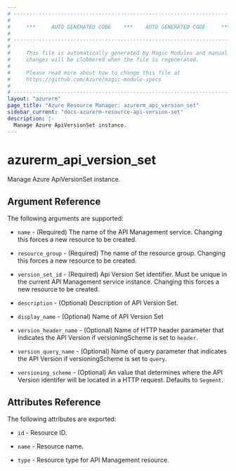 ```yaml
---
# ----------------------------------------------------------------------------
#
#     ***     AUTO GENERATED CODE    ***    AUTO GENERATED CODE     ***
#
# ----------------------------------------------------------------------------
#
#     This file is automatically generated by Magic Modules and manual
#     changes will be clobbered when the file is regenerated.
#
#     Please read more about how to change this file at
#     https://github.com/Azure/magic-module-specs
#
# ----------------------------------------------------------------------------
layout: "azurerm"
page_title: "Azure Resource Manager: azurerm_api_version_set"
sidebar_current: "docs-azurerm-resource-api-version-set"
description: |-
  Manage Azure ApiVersionSet instance.
---
```


# azurerm_api_version_set

Manage Azure ApiVersionSet instance.


## Argument Reference

The following arguments are supported:

* `name` - (Required) The name of the API Management service. Changing this forces a new resource to be created.

* `resource_group` - (Required) The name of the resource group. Changing this forces a new resource to be created.

* `version_set_id` - (Required) Api Version Set identifier. Must be unique in the current API Management service instance. Changing this forces a new resource to be created.

* `description` - (Optional) Description of API Version Set.

* `display_name` - (Optional) Name of API Version Set

* `version_header_name` - (Optional) Name of HTTP header parameter that indicates the API Version if versioningScheme is set to `header`.

* `version_query_name` - (Optional) Name of query parameter that indicates the API Version if versioningScheme is set to `query`.

* `versioning_scheme` - (Optional) An value that determines where the API Version identifer will be located in a HTTP request. Defaults to `Segment`.

## Attributes Reference

The following attributes are exported:

* `id` - Resource ID.

* `name` - Resource name.

* `type` - Resource type for API Management resource.
